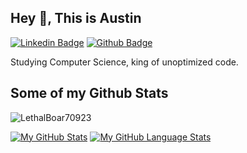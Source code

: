 ## Hey 👋, This is Austin

[![Linkedin Badge](https://img.shields.io/badge/-AustinMetke-0072b1?style=flat&logo=Linkedin&logoColor=white&link=https://www.linkedin.com/in/austin-metke/)](https://www.linkedin.com/in/austin-metke/) [![Github Badge](https://img.shields.io/badge/-LethalBoar70923-grey?style=flat&logo=github&logoColor=white&link=https://github.com/LethalBoar70923/)](https://www.github.com/LethalBoar70923/) <p align='left'>Studying Computer Science, king of unoptimized code.</p>
## Some of my Github Stats
<p> <img src=https://komarev.com/ghpvc/?username=LethalBoar70923 alt=LethalBoar70923 /> </p>

[![My GitHub Stats](https://github-readme-stats.vercel.app/api/?username=LethalBoar70923&count_private=true&theme=tokyonight&showicons=true)]()
[![My GitHub Language Stats](https://github-readme-stats.vercel.app/api/top-langs/?username=LethalBoar70923&langs_count=5&theme=tokyonight)]()
